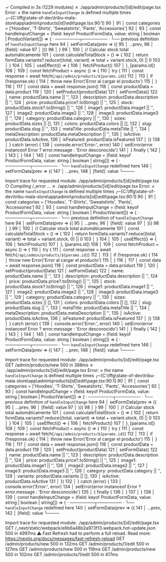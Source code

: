 ✓ Compiled in 3s (1229 modules)
 ⨯ ./app/admin/products/[id]/edit/page.tsx
Error:
  × the name `handleInputChange` is defined multiple times
     ╭─[C:\lffg\state-of-dev\tribu-mala-store\app\admin\products\[id]\edit\page.tsx:90:1]
  90 │
  91 │   const categories = ['Hoodies', 'T-Shirts', 'Sweatshirts', 'Pants', 'Accessories']
  92 │
  93 │   const handleInputChange = (field: keyof ProductFormData, value: string | boolean | ProductVariant[]) => {
     ·         ────────┬────────
     ·                 ╰── previous definition of `handleInputChange` here
  94 │     setFormData(prev => ({
  95 │       ...prev,
  96 │       [field]: value
  97 │     }))
  98 │   }
  99 │
 100 │   // Calcular stock total automáticamente
 101 │   const calculateTotalStock = () => {
 102 │     return formData.variants?.reduce((total, variant) => total + variant.stock, 0) || 0
 103 │   }
 104 │
 105 │   useEffect(() => {
 106 │     fetchProduct()
 107 │   }, [params.id])
 108 │
 109 │   const fetchProduct = async () => {
 110 │     try {
 111 │       const response = await fetch(`/api/admin/products/${params.id}`)
 112 │
 113 │       if (!response.ok) {
 114 │         throw new Error('Error al cargar el producto')
 115 │       }
 116 │
 117 │       const data = await response.json()
 118 │       const productData = data.product
 119 │
 120 │       setProduct(productData)
 121 │       setFormData({
 122 │         name: productData.name || '',
 123 │         description: productData.description || '',
 124 │         price: productData.price?.toString() || '',
 125 │         stock: productData.stock?.toString() || '',
 126 │         image1: productData.image1 || '',
 127 │         image2: productData.image2 || '',
 128 │         image3: productData.image3 || '',
 129 │         category: productData.category || '',
 130 │         sizes: productData.sizes || [],
 131 │         colors: productData.colors || [],
 132 │         slug: productData.slug || '',
 133 │         metaTitle: productData.metaTitle || '',
 134 │         metaDescription: productData.metaDescription || '',
 135 │         isActive: productData.isActive,
 136 │         isFeatured: productData.isFeatured
 137 │       })
 138 │     } catch (error) {
 139 │       console.error('Error:', error)
 140 │       setError(error instanceof Error ? error.message : 'Error desconocido')
 141 │     } finally {
 142 │     }
 143 │   }
 144 │
 145 │   const handleInputChange = (field: keyof ProductFormData, value: string | boolean | string[]) => {
     ·         ────────┬────────
     ·                 ╰── `handleInputChange` redefined here
 146 │     setFormData(prev => ({
 147 │       ...prev,
 148 │       [field]: value
     ╰────

Import trace for requested module:
./app/admin/products/[id]/edit/page.tsx
 ○ Compiling /_error ...
 ⨯ ./app/admin/products/[id]/edit/page.tsx
Error:
  × the name `handleInputChange` is defined multiple times
     ╭─[C:\lffg\state-of-dev\tribu-mala-store\app\admin\products\[id]\edit\page.tsx:90:1]
  90 │
  91 │   const categories = ['Hoodies', 'T-Shirts', 'Sweatshirts', 'Pants', 'Accessories']
  92 │
  93 │   const handleInputChange = (field: keyof ProductFormData, value: string | boolean | ProductVariant[]) => {
     ·         ────────┬────────
     ·                 ╰── previous definition of `handleInputChange` here
  94 │     setFormData(prev => ({
  95 │       ...prev,
  96 │       [field]: value
  97 │     }))
  98 │   }
  99 │
 100 │   // Calcular stock total automáticamente
 101 │   const calculateTotalStock = () => {
 102 │     return formData.variants?.reduce((total, variant) => total + variant.stock, 0) || 0
 103 │   }
 104 │
 105 │   useEffect(() => {
 106 │     fetchProduct()
 107 │   }, [params.id])
 108 │
 109 │   const fetchProduct = async () => {
 110 │     try {
 111 │       const response = await fetch(`/api/admin/products/${params.id}`)
 112 │
 113 │       if (!response.ok) {
 114 │         throw new Error('Error al cargar el producto')
 115 │       }
 116 │
 117 │       const data = await response.json()
 118 │       const productData = data.product
 119 │
 120 │       setProduct(productData)
 121 │       setFormData({
 122 │         name: productData.name || '',
 123 │         description: productData.description || '',
 124 │         price: productData.price?.toString() || '',
 125 │         stock: productData.stock?.toString() || '',
 126 │         image1: productData.image1 || '',
 127 │         image2: productData.image2 || '',
 128 │         image3: productData.image3 || '',
 129 │         category: productData.category || '',
 130 │         sizes: productData.sizes || [],
 131 │         colors: productData.colors || [],
 132 │         slug: productData.slug || '',
 133 │         metaTitle: productData.metaTitle || '',
 134 │         metaDescription: productData.metaDescription || '',
 135 │         isActive: productData.isActive,
 136 │         isFeatured: productData.isFeatured
 137 │       })
 138 │     } catch (error) {
 139 │       console.error('Error:', error)
 140 │       setError(error instanceof Error ? error.message : 'Error desconocido')
 141 │     } finally {
 142 │     }
 143 │   }
 144 │
 145 │   const handleInputChange = (field: keyof ProductFormData, value: string | boolean | string[]) => {
     ·         ────────┬────────
     ·                 ╰── `handleInputChange` redefined here
 146 │     setFormData(prev => ({
 147 │       ...prev,
 148 │       [field]: value
     ╰────

Import trace for requested module:
./app/admin/products/[id]/edit/page.tsx
 GET /admin/products/new 500 in 388ms
 ⨯ ./app/admin/products/[id]/edit/page.tsx
Error:
  × the name `handleInputChange` is defined multiple times
     ╭─[C:\lffg\state-of-dev\tribu-mala-store\app\admin\products\[id]\edit\page.tsx:90:1]
  90 │
  91 │   const categories = ['Hoodies', 'T-Shirts', 'Sweatshirts', 'Pants', 'Accessories']
  92 │
  93 │   const handleInputChange = (field: keyof ProductFormData, value: string | boolean | ProductVariant[]) => {
     ·         ────────┬────────
     ·                 ╰── previous definition of `handleInputChange` here
  94 │     setFormData(prev => ({
  95 │       ...prev,
  96 │       [field]: value
  97 │     }))
  98 │   }
  99 │
 100 │   // Calcular stock total automáticamente
 101 │   const calculateTotalStock = () => {
 102 │     return formData.variants?.reduce((total, variant) => total + variant.stock, 0) || 0
 103 │   }
 104 │
 105 │   useEffect(() => {
 106 │     fetchProduct()
 107 │   }, [params.id])
 108 │
 109 │   const fetchProduct = async () => {
 110 │     try {
 111 │       const response = await fetch(`/api/admin/products/${params.id}`)
 112 │
 113 │       if (!response.ok) {
 114 │         throw new Error('Error al cargar el producto')
 115 │       }
 116 │
 117 │       const data = await response.json()
 118 │       const productData = data.product
 119 │
 120 │       setProduct(productData)
 121 │       setFormData({
 122 │         name: productData.name || '',
 123 │         description: productData.description || '',
 124 │         price: productData.price?.toString() || '',
 125 │         image1: productData.image1 || '',
 126 │         image2: productData.image2 || '',
 127 │         image3: productData.image3 || '',
 128 │         category: productData.category || '',
 129 │         variants: productData.variants || [],
 130 │         isActive: productData.isActive
 131 │       })
 132 │     } catch (error) {
 133 │       console.error('Error:', error)
 134 │       setError(error instanceof Error ? error.message : 'Error desconocido')
 135 │     } finally {
 136 │     }
 137 │   }
 138 │
 139 │   const handleInputChange = (field: keyof ProductFormData, value: string | boolean | string[]) => {
     ·         ────────┬────────
     ·                 ╰── `handleInputChange` redefined here
 140 │     setFormData(prev => ({
 141 │       ...prev,
 142 │       [field]: value
     ╰────

Import trace for requested module:
./app/admin/products/[id]/edit/page.tsx
 GET /_next/static/webpack/e6b6a48b2a973f13.webpack.hot-update.json 500 in 4997ms
 ⚠ Fast Refresh had to perform a full reload. Read more: https://nextjs.org/docs/messages/fast-refresh-reload
 GET /admin/products/new 500 in 132ms
 GET /admin/products/1/edit 500 in 127ms
 GET /admin/products/new 500 in 119ms
 GET /admin/products/new 500 in 102ms
 GET /admin/products/1/edit 500 in 417ms
